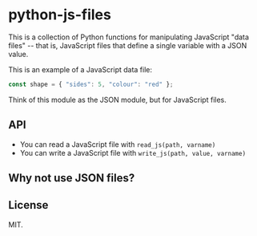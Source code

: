 # python-js-files

This is a collection of Python functions for manipulating JavaScript "data files" -- that is, JavaScript files that define a single variable with a JSON value.

This is an example of a JavaScript data file:

```javascript
const shape = { "sides": 5, "colour": "red" };
```

Think of this module as the JSON module, but for JavaScript files.

## API

*   You can read a JavaScript file with `read_js(path, varname)`
*   You can write a JavaScript file with `write_js(path, value, varname)`

## Why not use JSON files?

## License

MIT.
